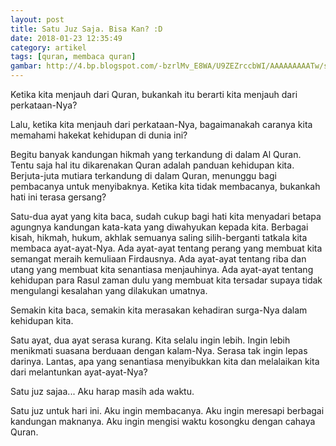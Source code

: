 ```yaml
---
layout: post
title: Satu Juz Saja. Bisa Kan? :D
date: 2018-01-23 12:35:49
category: artikel
tags: [quran, membaca quran]
gambar: http://4.bp.blogspot.com/-bzrlMv_E8WA/U9ZEZrccbWI/AAAAAAAAATw/sfSvgwSXLWc/s1600/muslim_anime_desktop_by_bekkouche-d300z27.png
---
```


Ketika kita menjauh dari Quran, bukankah itu berarti kita menjauh dari perkataan-Nya?

Lalu, ketika kita menjauh dari perkataan-Nya, bagaimanakah caranya kita memahami hakekat kehidupan di dunia ini?

Begitu banyak kandungan hikmah yang terkandung di dalam Al Quran. Tentu saja hal itu dikarenakan Quran adalah panduan kehidupan kita. Berjuta-juta mutiara terkandung di dalam Quran, menunggu bagi pembacanya untuk menyibaknya. Ketika kita tidak membacanya, bukankah hati ini terasa gersang?

Satu-dua ayat yang kita baca, sudah cukup bagi hati kita menyadari betapa agungnya kandungan kata-kata yang diwahyukan kepada kita. Berbagai kisah, hikmah, hukum, akhlak semuanya saling silih-berganti tatkala kita membaca ayat-ayat-Nya. Ada ayat-ayat tentang perang yang membuat kita semangat meraih kemuliaan Firdausnya. Ada ayat-ayat tentang riba dan utang yang membuat kita senantiasa menjauhinya. Ada ayat-ayat tentang kehidupan para Rasul zaman dulu yang membuat kita tersadar supaya tidak mengulangi kesalahan yang dilakukan umatnya.

Semakin kita baca, semakin kita merasakan kehadiran surga-Nya dalam kehidupan kita.

Satu ayat, dua ayat serasa kurang. Kita selalu ingin lebih. Ingin lebih menikmati suasana berduaan dengan kalam-Nya. Serasa tak ingin lepas darinya. Lantas, apa yang senantiasa menyibukkan kita dan melalaikan kita dari melantunkan ayat-ayat-Nya?

Satu juz sajaa... Aku harap masih ada waktu.

Satu juz untuk hari ini. Aku ingin membacanya. Aku ingin meresapi berbagai kandungan maknanya. Aku ingin mengisi waktu kosongku dengan cahaya Quran.
